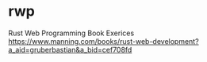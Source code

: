 # rwp
Rust Web Programming Book Exerices
https://www.manning.com/books/rust-web-development?a_aid=gruberbastian&a_bid=cef708fd
